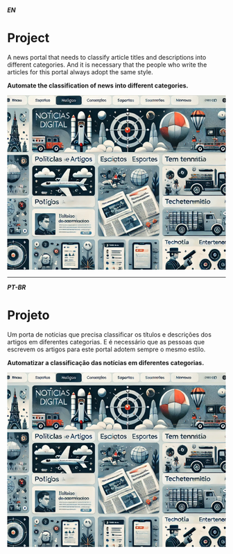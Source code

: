 
***EN***

# Project

A news portal that needs to classify article titles and descriptions into different categories. And it is necessary that the people who write the articles for this portal always adopt the same style.

**Automate the classification of news into different categories.**



<img src="Portal.PNG" alt="RPsummary" width="600">

---
***PT-BR***

# Projeto

Um porta de noticias que precisa classificar os títulos e descrições dos artigos em diferentes categorias. E é necessário que as pessoas que escrevem os artigos para este portal adotem sempre o mesmo estilo.

**Automatizar a classificação das notícias em diferentes categorias.**



<img src="Portal.PNG" alt="RPsummary" width="600">







